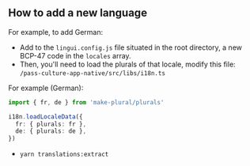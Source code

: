 ## How to add a new language

For example, to add German:

- Add to the `lingui.config.js` file situated in the root directory, a new BCP-47 code in the `locales` array.
- Then, you'll need to load the plurals of that locale, modify this file: `/pass-culture-app-native/src/libs/i18n.ts`

For example (German):

```ts
import { fr, de } from 'make-plural/plurals'

i18n.loadLocaleData({
  fr: { plurals: fr },
  de: { plurals: de },
})
```

- `yarn translations:extract`
